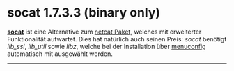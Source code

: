 # socat 1.7.3.3 (binary only)

**[socat](http://www.dest-unreach.org/socat/)** ist
eine Alternative zum [netcat Paket](../netcat/README.md), welches mit
erweiterter Funktionalität aufwartet. Dies hat natürlich auch seinen
Preis: *socat* benötigt *lib_ssl*, *lib_util* sowie *libz*, welche bei
der Installation über
[menuconfig](../help/howtos/common/install/menuconfig.html)
automatisch mit ausgewählt werden.

------------------------------------------------------------------------

